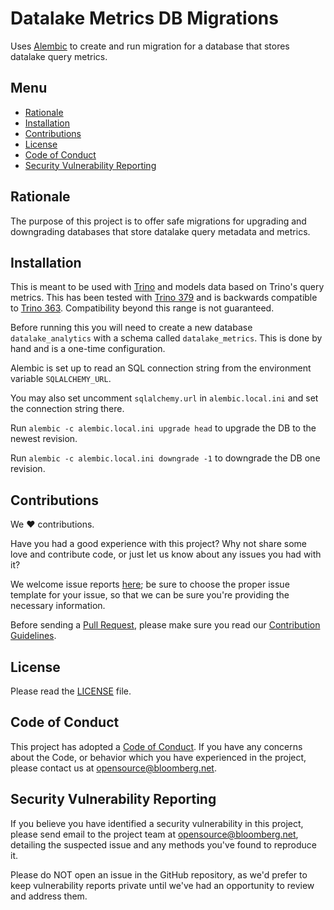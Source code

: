 # Datalake Metrics DB Migrations

Uses [Alembic](https://alembic.sqlalchemy.org/en/latest/) to create and run migration for a database that stores datalake query metrics.

## Menu

- [Rationale](#rationale)
- [Installation](#installation)
- [Contributions](#contributions)
- [License](#license)
- [Code of Conduct](#code-of-conduct)
- [Security Vulnerability Reporting](#security-vulnerability-reporting)

## Rationale

The purpose of this project is to offer safe migrations for upgrading and downgrading databases that store datalake query metadata and metrics.

## Installation

This is meant to be used with [Trino](https://github.com/trinodb/trino) and models data based on Trino's query metrics. This has been tested with [Trino 379](https://github.com/trinodb/trino/releases/tag/379) and is backwards compatible to [Trino 363](https://github.com/trinodb/trino/releases/tag/363). Compatibility beyond this range is not guaranteed.

Before running this you will need to create a new database `datalake_analytics` with a schema called `datalake_metrics`. This is done by hand and is a one-time configuration.

Alembic is set up to read an SQL connection string from the environment variable `SQLALCHEMY_URL`.

You may also set uncomment `sqlalchemy.url` in `alembic.local.ini` and set the connection string there.

Run `alembic -c alembic.local.ini upgrade head` to upgrade the DB to the newest revision.

Run `alembic -c alembic.local.ini downgrade -1` to downgrade the DB one revision.

## Contributions

We :heart: contributions.

Have you had a good experience with this project? Why not share some love and contribute code, or just let us know about any issues you had with it?

We welcome issue reports [here](../../issues); be sure to choose the proper issue template for your issue, so that we can be sure you're providing the necessary information.

Before sending a [Pull Request](../../pulls), please make sure you read our
[Contribution Guidelines](https://github.com/bloomberg/.github/blob/master/CONTRIBUTING.md).

## License

Please read the [LICENSE](LICENSE) file.

## Code of Conduct

This project has adopted a [Code of Conduct](https://github.com/bloomberg/.github/blob/master/CODE_OF_CONDUCT.md).
If you have any concerns about the Code, or behavior which you have experienced in the project, please
contact us at opensource@bloomberg.net.

## Security Vulnerability Reporting

If you believe you have identified a security vulnerability in this project, please send email to the project
team at opensource@bloomberg.net, detailing the suspected issue and any methods you've found to reproduce it.

Please do NOT open an issue in the GitHub repository, as we'd prefer to keep vulnerability reports private until
we've had an opportunity to review and address them.
